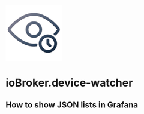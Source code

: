 ![Logo](../../admin/device-watcher.png)
# ioBroker.device-watcher

## How to show JSON lists in Grafana

